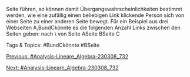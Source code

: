 Seite führen, so können damit Übergangswahrscheinlichkeiten bestimmt werden, wie eine zufällig einen
beliebigen Link klickende Person sich von einer Seite zu einer anderen Seite bewegt.
Für ein Beispiel aus drei Webseiten A,BundCkönnte es die folgenden Anzahl Links zwischen den
Seiten geben:
nach \ von Seite ASeite BSeite C

   Tags & Topics:
   #BundCkönnte
   #BSeite

[Previous: #Analysis-Lineare_Algebra-230308_732](Analysis-Lineare_Algebra-230308_732.md)

[Next: #Analysis-Lineare_Algebra-230308_732](Analysis-Lineare_Algebra-230308_732.md)